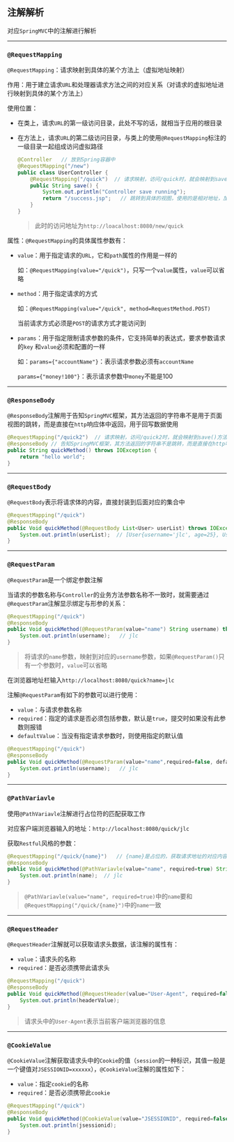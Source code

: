 ## 注解解析

对应`SpringMVC`中的注解进行解析

***

### `@RequestMapping`

`@RequestMapping`：请求映射到具体的某个方法上（虚拟地址映射）

作用：用于建立请求`URL`和处理器请求方法之间的对应关系（对请求的虚拟地址进行映射到具体的某个方法上）

使用位置：

- 在类上，请求`URL`的第一级访问目录，此处不写的话，就相当于应用的根目录

- 在方法上，请求`URL`的第二级访问目录，与类上的使用`@RequestMapping`标注的一级目录一起组成访问虚拟路径

  ```java
  @Controller   // 放到Spring容器中
  @RequestMapping("/new")
  public class UserController {
      @RequestMapping("/quick")  // 请求映射，访问/quick时，就会映射到save()方法
      public String save() {
          System.out.println("Controller save running");
          return "/success.jsp";   // 跳转到具体的视图，使用的是相对地址，加上/表示从Webapp文件夹下找具体的.jsp资源
      }
  }
  ```

  > 此时的访问地址为`http://loacalhost:8080/new/quick`

属性：`@RequestMapping`的具体属性参数有：

- `value`：用于指定请求的`URL`，它和`path`属性的作用是一样的

  如：`@RequestMapping(value="/quick")`，只写一个`value`属性，`value`可以省略

- `method`：用于指定请求的方式

  如：`@RequestMapping(value="/quick", method=RequestMethod.POST)`

  当前请求方式必须是`POST`的请求方式才能访问到

- `params`：用于指定限制请求参数的条件，它支持简单的表达式，要求参数请求的`key` 和`value`必须和配置的一样

  如：`params={"accountName"}`：表示请求参数必须有`accountName`

  `params={"money!100"}`：表示请求参数中`money`不能是100

***

### `@ResponseBody`

`@ResponseBody`注解用于告知`SpringMVC`框架，其方法返回的字符串不是用于页面视图的跳转，而是直接在`http`响应体中返回，用于回写数据使用

```java
@RequestMapping("/quick2")  // 请求映射，访问/quick2时，就会映射到save()方法
@ResponseBody // 告知SpringMVC框架，其方法返回的字符串不是跳转，而是直接在http响应体中返回
public String quickMethod() throws IOException {
    return "hello world";
}
```

***

### `@RequestBody`

`@RequestBody`表示将请求体的内容，直接封装到后面对应的集合中

```java
@RequestMapping("/quick")
@ResponseBody
public Void quickMethod(@RequestBody List<User> userList) throws IOException {
    System.out.println(userList);  // [User{username='jlc', age=25}, User{username='lisi', age=20}]
}
```

***

### `@RequestParam`

`@RequestParam`是一个绑定参数注解

当请求的参数名称与`Controller`的业务方法参数名称不一致时，就需要通过`@RequestParam`注解显示绑定与形参的关系：

```java
@RequestMapping("/quick")
@ResponseBody
public Void quickMethod(@RequestParam(value="name") String username) throws IOException {
    System.out.println(username);   // jlc
}
```

> 将请求的`name`参数，映射到对应的`username`参数，如果`@RequestParam()`只有一个参数时，`value`可以省略

在浏览器地址栏输入`http://localhost:8080/quick?name=jlc`

注解`@RequestParam`有如下的参数可以进行使用：

- `value`：与请求参数名称
- `required`：指定的请求是否必须包括参数，默认是`true`，提交时如果没有此参数则报错
- `defaultValue`：当没有指定请求参数时，则使用指定的默认值

```java
@RequestMapping("/quick")
@ResponseBody
public Void quickMethod(@RequestParam(value="name",required=false, defaultValue="jlc") String username) throws IOException {
    System.out.println(username);   // jlc
}
```

***

### `@PathVariavle`

使用`@PathVariavle`注解进行占位符的匹配获取工作

对应客户端浏览器输入的地址：`http://localhost:8080/quick/jlc`

获取`Restful`风格的参数：

```java
@RequestMapping("/quick/{name}")   // {name}是占位的，获取请求地址的对应内容
@ResponseBody
public Void quickMethod(@PathVariavle(value="name", required=true) String name) throws IOException {
    System.out.println(name);  // jlc
}
```

> `@PathVariavle(value="name", required=true)`中的`name`要和`@RequestMapping("/quick/{name}")`中的`name`一致

***

### `@RequestHeader`

`@RequestHeader`注解就可以获取请求头数据，该注解的属性有：

- `value`：请求头的名称
- `required`：是否必须携带此请求头

```java
@RequestMapping("/quick")
@ResponseBody
public Void quickMethod(@RequestHeader(value="User-Agent", required=false) String headerValue) throws IOException {
    System.out.println(headerValue);
}
```

> 请求头中的`User-Agent`表示当前客户端浏览器的信息

***

### `@CookieValue`

`@CookieValue`注解获取请求头中的`Cookie`的值（`session`的一种标识，其值一般是一个键值对`JSESSIONID=xxxxxx`），`@CookieValue`注解的属性如下：

- `value`：指定`cookie`的名称
- `required`：是否必须携带此`cookie`

```java
@RequestMapping("/quick")
@ResponseBody
public Void quickMethod(@CookieValue(value="JSESSIONID", required=false) String jsessionid) throws IOException {
    System.out.println(jsessionid);
}
```

